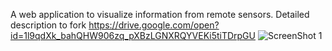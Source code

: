 A web application to visualize information from remote sensors.
Detailed description to fork https://drive.google.com/open?id=1l9qdXk_bahQHW906zq_pXBzLGNXRQYVEKi5tiTDrpGU
![ScreenShot 1](https://i.imgur.com/stSfJbkl.jpg)
